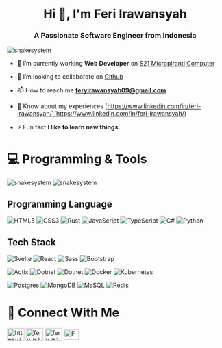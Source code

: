 <!-- intro -->
<!-- <p align="center">
  <img src="https://media1.tenor.com/m/wilYo_7wGKYAAAAd/programming.gif" alt="Intro" />
</p> -->
<h1 align="center">Hi 👋, I'm Feri Irawansyah</h1>
<h3 align="center">A Passionate Software Engineer from Indonesia</h3>
<p align="left"> <img src="https://komarev.com/ghpvc/?username=snakesystem&label=Profile%20views&color=0e75b6&style=flat" alt="snakesystem" /> </p>

- 🔭 I’m currently working **Web Developer** on [S21 Micropiranti Computer](https://micropiranti.com/)

- 👯 I’m looking to collaborate on [Github](https://github.com/snakesystem)

- 📫 How to reach me **feryirawansyah09@gmail.com**
- 📄 Know about my experiences [https://www.linkedin.com/in/feri-irawansyah/](https://www.linkedin.com/in/feri-irawansyah/)
- ⚡ Fun fact **I like to learn new things.**

# 💻 Programming & Tools
<p align="left"><img  src="https://github-readme-stats.vercel.app/api/top-langs/?username=snakesystem&layout=compact&langs_count=10&exclude_repo=true?&cache_seconds=60" alt="snakesystem" />
<img src="https://github-profile-summary-cards.vercel.app/api/cards/repos-per-language?username=snakesystem&theme=radical&?cache_seconds=60" alt="snakesystem" />
</p>

## Programming Language
<!-- Badges from https://github.com/Ileriayo/markdown-badges -->
![HTML5](https://img.shields.io/badge/html5-%23E34F26.svg?style=for-the-badge&logo=html5&logoColor=white)
![CSS3](https://img.shields.io/badge/css3-%231572B6.svg?style=for-the-badge&logo=css3&logoColor=white)
![Rust](https://img.shields.io/badge/rust-black.svg?style=for-the-badge&logo=rust&logoColor=orange)
![JavaScript](https://img.shields.io/badge/javascript-%23323330.svg?style=for-the-badge&logo=javascript&logoColor=%23F7DF1E)
![TypeScript](https://img.shields.io/badge/typescript-%23007ACC.svg?style=for-the-badge&logo=typescript&logoColor=white)
![C#](https://img.shields.io/badge/csharp-%23947ACC.svg?style=for-the-badge&logo=C#&logoColor=white)
![Python](https://img.shields.io/badge/python-%23323330.svg?style=for-the-badge&logo=python&logoColor=23F7DF1E)

## Tech Stack
![Svelte](https://img.shields.io/badge/svelte-white?style=for-the-badge&logo=svelte&logoColor=orange)
![React](https://img.shields.io/badge/react-%2320232a.svg?style=for-the-badge&logo=react&logoColor=%2361DAFB)
![Sass](https://img.shields.io/badge/bootatrap-purple.svg?style=for-the-badge&logo=bootstrap&logoColor=white)
![Bootstrap](https://img.shields.io/badge/sass-pink.svg?style=for-the-badge&logo=sass&logoColor=white)
<br/>

![Actix](https://img.shields.io/badge/actix-%23323330.svg?style=for-the-badge&logo=actix&logoColor=white)
![Dotnet](https://img.shields.io/badge/-dotnet-blue?style=for-the-badge&logo=dotnet&logoColor=white)
![Dotnet](https://img.shields.io/badge/-bun-black?style=for-the-badge&logo=bun&logoColor=white)
![Docker](https://img.shields.io/badge/-docker-blue?style=for-the-badge&logo=docker&logoColor=white)
![Kubernetes](https://img.shields.io/badge/-kubernetes-%23323330?style=for-the-badge&logo=kubernetes&logoColor=23F7DF1E)
<br/>

![Postgres](https://img.shields.io/badge/postgres-blue?style=for-the-badge&logo=postgresql&logoColor=white)
![MongoDB](https://img.shields.io/badge/MongoDB-%234ea94b.svg?style=for-the-badge&logo=mongodb&logoColor=white)
![MsSQL](https://img.shields.io/badge/mssql-white.svg?style=for-the-badge&logo=mssql&logoColor=white)
![Redis](https://img.shields.io/badge/redis-%23F24E1E.svg?style=for-the-badge&logo=redis&logoColor=white)


# 📩 Connect With Me
<p align="left">
<a href="https://www.linkedin.com/in/feri-irawansyah/" target="_blank"><img align="center" src="https://raw.githubusercontent.com/rahuldkjain/github-profile-readme-generator/master/src/images/icons/Social/linked-in-alt.svg" alt="https://www.linkedin.com/in/feri-irawansyah/" height="30" width="40" /></a>
<a href="https://www.instagram.com/fery_ir.1/" target="_blank"><img align="center" src="https://raw.githubusercontent.com/rahuldkjain/github-profile-readme-generator/master/src/images/icons/Social/instagram.svg" alt="fery_ir.1" height="30" width="40" /></a> <a href="https://medium.com/@snakesystem" target="_blank"><img align="center" src="https://raw.githubusercontent.com/rahuldkjain/github-profile-readme-generator/master/src/images/icons/Social/medium.svg" alt="fery_ir.1" height="30" width="40" /></a>
<a href="https://x.com/iraonesyah100" target="blank"><img align="center" src="https://raw.githubusercontent.com/rahuldkjain/github-profile-readme-generator/master/src/images/icons/Social/twitter.svg" alt="Feri" height="25" width="35" /></a>
</p>
<!-- <p align="left"><a href="https://www.rust-lang.org/" target="_blank" rel="noreferrer"> <img src="https://cdn.worldvectorlogo.com/logos/rust.svg" alt="rust" width="40" height="40"/> <a href="https://vitejs.dev" target="_blank" rel="noreferrer"> <img src="https://cdn.worldvectorlogo.com/logos/vitejs.svg" alt="vitejs" width="40" height="40"/> </a> </a> <a href="https://svelte.dev/" target="_blank" rel="noreferrer"> <img src="https://cdn.worldvectorlogo.com/logos/svelte-1.svg" alt="svelte" width="40" height="40"/> </a> <a href="https://reactjs.org/" target="_blank" rel="noreferrer"> <img src="https://cdn.worldvectorlogo.com/logos/react-2.svg" alt="react" width="40" height="40"/> </a> <a href="https://tailwindcss.com/" target="_blank" rel="noreferrer"> <img src="https://cdn.worldvectorlogo.com/logos/tailwindcss.svg" alt="react" width="40" height="40"/> </a> <a href="https://redux.js.org/" target="_blank" rel="noreferrer"> <img src="https://cdn.worldvectorlogo.com/logos/redux.svg" alt="react" width="40" height="40"/> </a> 
<a href="https://sass-lang.com/" target="_blank" rel="noreferrer"> <img src="https://cdn.worldvectorlogo.com/logos/sass-1.svg" alt="git" width="40" height="40"/> </a> 
</a> </a> <a href="https://flutter.dev/" target="_blank" rel="noreferrer"> <img src="https://www.vectorlogo.zone/logos/flutterio/flutterio-icon.svg" alt="flutter" width="40" height="40"/> </a> 
<a href="https://www.w3schools.com/cs/" target="_blank" rel="noreferrer"> <img src="https://cdn.worldvectorlogo.com/logos/c--4.svg" alt="csharp" width="40" height="40"/> </a><a href="https://dotnet.microsoft.com/" target="_blank" rel="noreferrer"> <img src="https://cdn.worldvectorlogo.com/logos/dot-net-core-7.svg" alt="sail" width="40" height="40"/> </a>
<a href="https://git-scm.com/" target="_blank" rel="noreferrer"> <img src="https://www.vectorlogo.zone/logos/git-scm/git-scm-icon.svg" alt="git" width="40" height="40"/> </a> 
<a href="https://www.python.org" target="_blank" rel="noreferrer"> <img src="https://raw.githubusercontent.com/devicons/devicon/master/icons/python/python-original.svg" alt="python" width="40" height="40"/> </a> <a href="https://www.tensorflow.org" target="_blank" rel="noreferrer"> <img src="https://cdn.worldvectorlogo.com/logos/tensorflow-2.svg" alt="illustrator" width="40" height="40"/> </a> <a href="https://opencv.org/" target="_blank" rel="noreferrer"> <img src="https://www.vectorlogo.zone/logos/opencv/opencv-icon.svg" alt="opencv" width="40" height="40"/> </a> </p> -->
<!-- <p><img align="left" src="https://github-readme-stats.vercel.app/api/top-langs?username=snakesystem&show_icons=true&exclude_repo=true&locale=en&layout=compact&cache_seconds=86400" alt="snakesystem" /></p> -->
